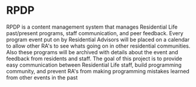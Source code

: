 # RPDP
RPDP is a content management system that manages Residential Life past/present programs, staff communication, and peer feedback. Every program event put on by Residential Advisors will be placed on a calendar to allow other RA's to see whats going on in other residential communities. Also these programs will be archived with details about the event and feedback from residents and staff. The goal of this project is to provide easy communication between Residential Life staff, build programming community, and prevent RA's from making programming mistakes learned from other events in the past

